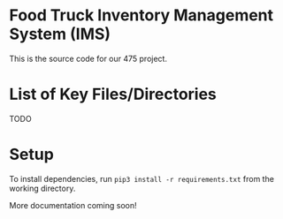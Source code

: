 # Food Truck Inventory Management System (IMS)
This is the source code for our 475 project.

# List of Key Files/Directories
TODO

# Setup
To install dependencies, run `pip3 install -r requirements.txt` from the working directory.

More documentation coming soon!